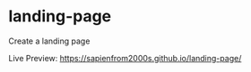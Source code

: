 # landing-page
Create a landing page

Live Preview: https://sapienfrom2000s.github.io/landing-page/
